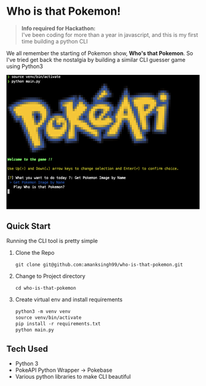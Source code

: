 # Who is that Pokemon!

> **Info required for Hackathon:** <br>
> I've been coding for more than a year in javascript, and this is my first time building a python CLI

We all remember the starting of Pokemon show, **Who's that Pokemon**. So I've tried get back the nostalgia by building a similar CLI guesser game using Python3

![screenshot](/screenshots/poke.png)

## Quick Start

Running the CLI tool is pretty simple

1. Clone the Repo
   ```
   git clone git@github.com:amanksingh99/who-is-that-pokemon.git
   ```
2. Change to Project directory
   ```
   cd who-is-that-pokemon
   ```
3. Create virtual env and install requirements
   ```
   python3 -m venv venv
   source venv/bin/activate
   pip install -r requirements.txt
   python main.py
   ```

## Tech Used

- Python 3
- PokeAPI Python Wrapper -> Pokebase
- Various python libraries to make CLI beautiful
